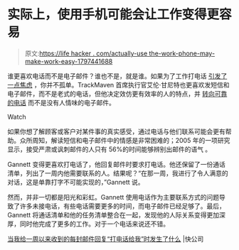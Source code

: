 # 实际上，使用手机可能会让工作变得更容易

> 原文:[https://life hacker . com/actually-use the-work-phone-may-make-work-easy-1797441688](https://lifehacker.com/actually-using-that-work-phone-might-make-work-easier-1797441688)

谁更喜欢电话而不是电子邮件？谁也不是，就是谁。如果为了工作打电话 [引发了一点焦虑](http://lifehacker.com/get-over-your-phone-anxiety-with-cognitive-restructuri-1792448810) ，你并不孤单。TrackMaven 首席执行官艾伦·甘尼特也更喜欢发短信和电子邮件，而不是老式的电话，但他决定效仿更有效率的人的特点，并 [转向可靠的电话](https://www.fastcompany.com/40446728/what-happened-when-i-replied-call-me-to-every-email-i-got-for-a-week) 而不是没有人情味的电子邮件。

Watch

如果你想了解顾客或客户对某件事的真实感受，通过电话与他们联系可能会更有帮助。众所周知，解读短信和电子邮件中的情感是非常困难的；2005 年的一项研究显示，接受严肃或讽刺邮件的人只有 56%的时间能够辨别出邮件的语气 。

Gannett 变得更喜欢打电话了，他回复邮件时要求打电话。他还保留了一份通话清单，列出了一周内他需要联系的人。结果呢？“在那一周，我进行了令人满意的对话，这是单靠打字不可能实现的，”Gannett 说。

然而，并非一切都是阳光和彩虹。Gannett 使用电话作为主要联系方式的问题导致了许多未接电话，有些电话需要更多的时间，而电子邮件已经足够了。最后，Gannett 将通话清单和他的任务清单整合在一起，发现他的人际关系变得更加深厚，同时他完成了更多的工作。对于一个电话来说还不错。

[当我给一周以来收到的每封邮件回复“打电话给我”时发生了什么](https://www.fastcompany.com/40446728/what-happened-when-i-replied-call-me-to-every-email-i-got-for-a-week) |快公司
